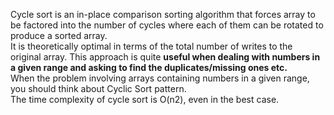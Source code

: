 Cycle sort is an in-place comparison sorting algorithm that forces array to be factored into the number of cycles where each of them can be rotated to produce a sorted array. <br> It is theoretically optimal in terms of the total number of writes to the original array.
This approach is quite <b>useful when dealing with numbers in a given range and asking to find the duplicates/missing ones etc.</b><br> 
When the problem involving arrays containing numbers in a given range, you should think about Cyclic Sort pattern.<br> 
The time complexity of cycle sort is O(n2), even in the best case.
